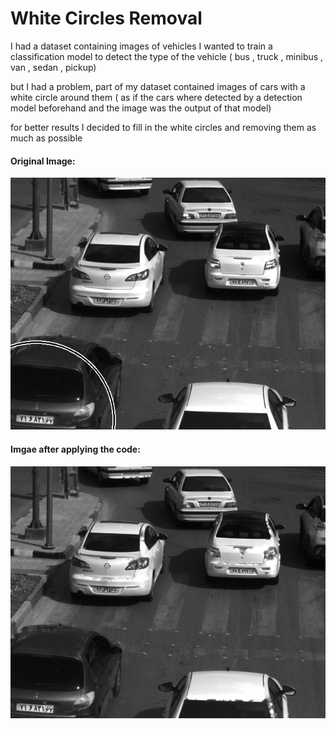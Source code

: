 
# White Circles Removal

I had a dataset containing images of vehicles
I wanted to train a classification model to detect the type of the vehicle ( bus , truck , minibus , van , sedan , pickup)

but I had a problem,
part of my dataset contained images of cars with a white circle around them ( as if the cars where detected by a detection model beforehand and the image was the output of that model)

for better results I decided to fill in the white circles and removing them as much as possible

#### Original Image:
![Original Image](Samples/original.jpg)

#### Imgae after applying the code:
![Original Image](Samples/output.jpg)
